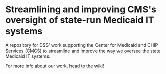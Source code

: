 # Streamlining and improving CMS's oversight of state-run Medicaid IT systems
A repository for DSS' work supporting the Center for Medicaid and CHIP Services (CMCS) to streamline and improve the way we oversee the state Medicaid IT systems.

For more info about our work, [head to the wiki](https://github.com/18F/cms-oversight/wiki)!
